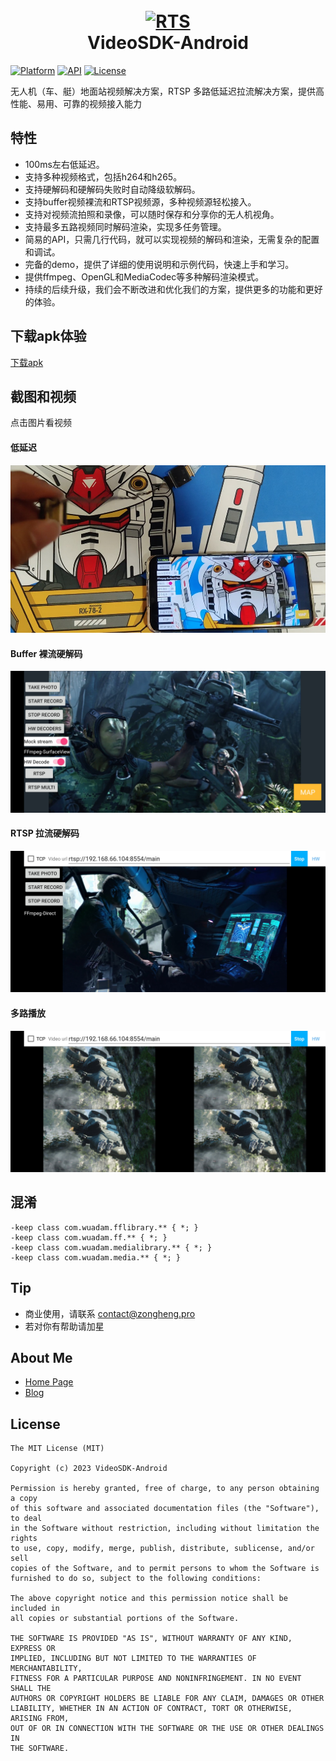 <h1 align="center">
  <br>
  <a href="https://videosdk.org/"><img src="https://raw.githubusercontent.com/hzw1199/VideoSDK-Android/master/art/RTS.png" alt="RTS" width="200"></a>
  <br>
  <b>VideoSDK-Android</b>
  <br>
</h1>


[![Platform](https://img.shields.io/badge/platform-android-green.svg)](http://developer.android.com/index.html)
[![API](https://img.shields.io/badge/API-14%2B-brightgreen.svg?style=flat)](https://android-arsenal.com/api?level=21)
[![License](https://img.shields.io/badge/License-MIT-blue.svg?style=flat)](http://opensource.org/licenses/MIT)


无人机（车、艇）地面站视频解决方案，RTSP 多路低延迟拉流解决方案，提供高性能、易用、可靠的视频接入能力

## 特性


* 100ms左右低延迟。
* 支持多种视频格式，包括h264和h265。
* 支持硬解码和硬解码失败时自动降级软解码。
* 支持buffer视频裸流和RTSP视频源，多种视频源轻松接入。
* 支持对视频流拍照和录像，可以随时保存和分享你的无人机视角。
* 支持最多五路视频同时解码渲染，实现多任务管理。
* 简易的API，只需几行代码，就可以实现视频的解码和渲染，无需复杂的配置和调试。
* 完备的demo，提供了详细的使用说明和示例代码，快速上手和学习。
* 提供ffmpeg、OpenGL和MediaCodec等多种解码渲染模式。
* 持续的后续升级，我们会不断改进和优化我们的方案，提供更多的功能和更好的体验。

## 下载apk体验
[下载apk](https://github.com/hzw1199/VideoSDK-Android/releases)

## 截图和视频
点击图片看视频
#### 低延迟
[![sample](/art/sample5.jpg)](https://youtu.be/mwLuzPclsQM)
#### Buffer 裸流硬解码
[![sample](/art/sample6.jpg)](https://youtu.be/mwLuzPclsQM)
#### RTSP 拉流硬解码
[![sample](/art/sample7.jpg)](https://youtu.be/mwLuzPclsQM)
#### 多路播放
[![sample](/art/sample8.jpg)](https://youtu.be/mwLuzPclsQM)

## 混淆
```
-keep class com.wuadam.fflibrary.** { *; }
-keep class com.wuadam.ff.** { *; }
-keep class com.wuadam.medialibrary.** { *; }
-keep class com.wuadam.media.** { *; }
```

## Tip

* 商业使用，请联系 contact@zongheng.pro
* 若对你有帮助请加星

## About Me

* [Home Page](https://zongheng.pro)
* [Blog](https://blog.zongheng.pro)

## License

```
The MIT License (MIT)

Copyright (c) 2023 VideoSDK-Android

Permission is hereby granted, free of charge, to any person obtaining a copy
of this software and associated documentation files (the "Software"), to deal
in the Software without restriction, including without limitation the rights
to use, copy, modify, merge, publish, distribute, sublicense, and/or sell
copies of the Software, and to permit persons to whom the Software is
furnished to do so, subject to the following conditions:

The above copyright notice and this permission notice shall be included in
all copies or substantial portions of the Software.

THE SOFTWARE IS PROVIDED "AS IS", WITHOUT WARRANTY OF ANY KIND, EXPRESS OR
IMPLIED, INCLUDING BUT NOT LIMITED TO THE WARRANTIES OF MERCHANTABILITY,
FITNESS FOR A PARTICULAR PURPOSE AND NONINFRINGEMENT. IN NO EVENT SHALL THE
AUTHORS OR COPYRIGHT HOLDERS BE LIABLE FOR ANY CLAIM, DAMAGES OR OTHER
LIABILITY, WHETHER IN AN ACTION OF CONTRACT, TORT OR OTHERWISE, ARISING FROM,
OUT OF OR IN CONNECTION WITH THE SOFTWARE OR THE USE OR OTHER DEALINGS IN
THE SOFTWARE.
```
